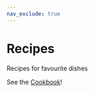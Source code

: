 ```yaml
---
nav_exclude: true
---
```


# Recipes
Recipes for favourite dishes

See the [Cookbook](https://dr-jts.github.io/recipes/)!
